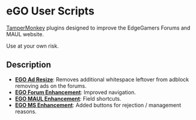 # eGO User Scripts
[TamperMonkey](https://www.tampermonkey.net/) plugins designed to improve the EdgeGamers Forums and MAUL website.

Use at your own risk.

## Description
- [**EGO Ad Resize**](EGO%20Ad%20Resize.user.js): Removes additional whitespace leftover from adblock removing ads on the forums.
- [**EGO Forum Enhancement**](EGO%20Forum%20Enhancement.user.js): Improved navigation.
- [**EGO MAUL Enhancement**](EGO%20MAUL%20Enhancement.user.js): Field shortcuts.
- [**EGO MS Enhancement**](EGO%20MS%20Enhancement.user.js): Added buttons for rejection / management reasons.